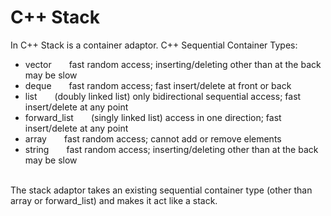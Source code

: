 # C++ Stack
In C++ Stack is a container adaptor. C++ Sequential Container Types:
<ul>
  <li>vector&emsp;&emsp;fast random access; inserting/deleting other than at the back may be slow</li>
  <li>deque&emsp;&emsp;fast random access; fast insert/delete at front or back</li>
  <li>list&emsp;&emsp;(doubly linked list) only bidirectional sequential access; fast insert/delete at any point</li>
  <li>forward_list&emsp;&emsp;(singly linked list) access in one direction; fast insert/delete at any point</li>
  <li>array&emsp;&emsp;fast random access; cannot add or remove elements</li>
  <li>string&emsp;&emsp;fast random access; inserting/deleting other than at the back may be slow</li>
</ul>
<br>The stack adaptor takes an existing sequential container type (other than array or forward_list) and makes it act like a stack.
